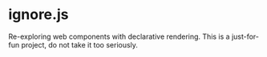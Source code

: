 # ignore.js
Re-exploring web components with declarative rendering. This is a just-for-fun project, do not take it too seriously.
